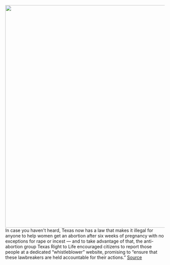 <img src='https://cdn.vox-cdn.com/thumbor/ojTse0dHBiUPG59BR47tMx25sIY=/0x0:5568x3712/1200x800/filters:focal(2921x1310:3811x2200)/cdn.vox-cdn.com/uploads/chorus_image/image/69814932/1233640838.0.jpg' width='700px' /><br/>
In case you haven't heard, Texas now has a law that makes it illegal for anyone to help women get an abortion after six weeks of pregnancy with no exceptions for rape or incest — and to take advantage of that, the anti-abortion group Texas Right to Life encouraged citizens to report those people at a dedicated “whistleblower” website, promising to “ensure that these lawbreakers are held accountable for their actions.”
<a href='https://www.theverge.com/2021/9/3/22656196/godaddy-texas-right-for-life-abortion-whistleblowing-site'> Source <a/>